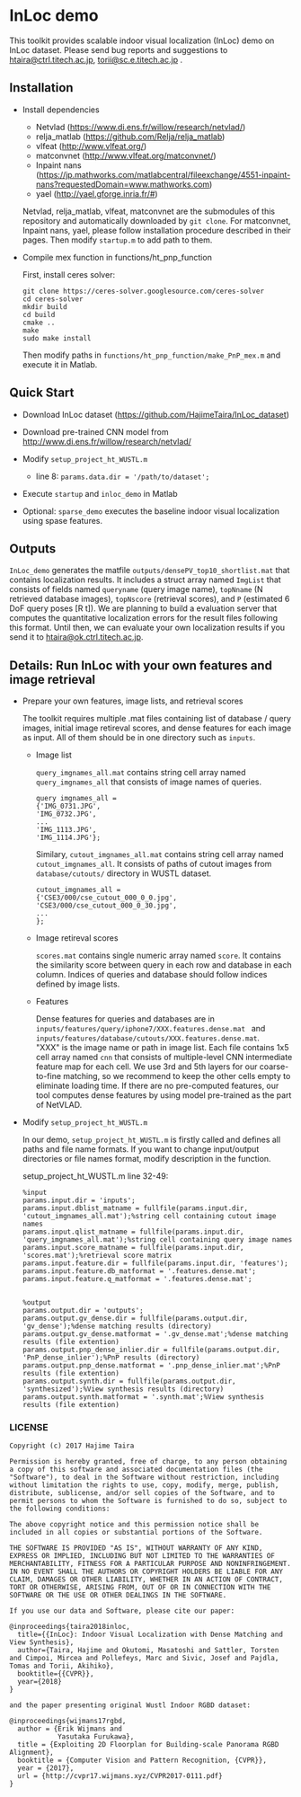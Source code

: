 # InLoc demo

This toolkit provides scalable indoor visual localization (InLoc) demo on InLoc dataset. 
Please send bug reports and suggestions to <htaira@ctrl.titech.ac.jp>, <torii@sc.e.titech.ac.jp> . 

## Installation

* Install dependencies

    * Netvlad (<https://www.di.ens.fr/willow/research/netvlad/>)
    * relja_matlab (<https://github.com/Relja/relja_matlab>)
    * vlfeat (<http://www.vlfeat.org/>)
    * matconvnet (<http://www.vlfeat.org/matconvnet/>)
    * Inpaint nans (<https://jp.mathworks.com/matlabcentral/fileexchange/4551-inpaint-nans?requestedDomain=www.mathworks.com>)
    * yael (<http://yael.gforge.inria.fr/#>)

    Netvlad, relja_matlab, vlfeat, matconvnet are the submodules of this repository and automatically downloaded by `` git clone ``. 
    For matconvnet, Inpaint nans, yael, please follow installation procedure described in their pages. 
    Then modify `` startup.m `` to add path to them. 

* Compile mex function in functions/ht_pnp_function
    
    First, install ceres solver: 

    ```
    git clone https://ceres-solver.googlesource.com/ceres-solver
    cd ceres-solver
    mkdir build
    cd build
    cmake .. 
    make
    sudo make install
    ```

    Then modify paths in `` functions/ht_pnp_function/make_PnP_mex.m `` and execute it in Matlab. 

## Quick Start

* Download InLoc dataset (<https://github.com/HajimeTaira/InLoc_dataset>)

* Download pre-trained CNN model from <http://www.di.ens.fr/willow/research/netvlad/>

* Modify `` setup_project_ht_WUSTL.m ``
    * line 8: `` params.data.dir = '/path/to/dataset'; ``

* Execute `` startup `` and `` inloc_demo `` in Matlab

* Optional: `` sparse_demo `` executes the baseline indoor visual localization using spase features. 

## Outputs

`` InLoc_demo `` generates the matfile `` outputs/densePV_top10_shortlist.mat `` that contains localization results. 
It includes a struct array named `` ImgList `` that consists of fields named 
`` queryname `` (query image name), `` topNname `` (N retrieved database images), `` topNscore `` (retrieval scores), and `` P `` (estimated 6 DoF query poses [R t]). 
We are planning to build a evaluation server that computes the quantitative localization errors for the result files following this format. 
Until then, we can evaluate your own localization results if you send it to <htaira@ok.ctrl.titech.ac.jp>. 

## Details: Run InLoc with your own features and image retrieval

* Prepare your own features, image lists, and retrieval scores

    The toolkit requires multiple .mat files 
    containing list of database / query images, initial image retireval scores, and dense features for each image  as input. 
    All of them should be in one directory such as `` inputs ``. 

    * Image list

        `` query_imgnames_all.mat `` contains string cell array named `` query_imgnames_all `` that consists of image names of queries. 

        ```
        query imgnames_all = 
        {'IMG_0731.JPG', 
        'IMG_0732.JPG', 
        ...
        'IMG_1113.JPG', 
        'IMG_1114.JPG'};
        ```

        Similary, `` cutout_imgnames_all.mat `` contains string cell array named `` cutout_imgnames_all ``. 
        It consists of paths of cutout images from `` database/cutouts/ `` directory in WUSTL dataset. 

        ```
        cutout_imgnames_all = 
        {'CSE3/000/cse_cutout_000_0_0.jpg',
        'CSE3/000/cse_cutout_000_0_30.jpg', 
        ...
        };
        ```

    * Image retireval scores

        `` scores.mat `` contains single numeric array named `` score ``. 
        It contains the similarity score between query in each row and database in each column. 
        Indices of queries and database should follow indices defined by image lists. 

    * Features

        Dense features for queries and databases are in ``inputs/features/query/iphone7/XXX.features.dense.mat `` and `` inputs/features/database/cutouts/XXX.features.dense.mat ``.  
        "XXX" is the image name or path in image list. 
        Each file contains 1x5 cell array named `` cnn `` that consists of multiple-level CNN intermediate feature map for each cell. 
        We use 3rd and 5th layers for our coarse-to-fine matching, so we recommend to keep the other cells empty to eliminate loading time. 
        If there are no pre-computed features, our tool computes dense features by using model pre-trained as the part of NetVLAD. 

* Modify `` setup_project_ht_WUSTL.m ``

    In our demo, `` setup_project_ht_WUSTL.m `` is firstly called and defines all paths and file name formats. 
    If you want to change input/output directories or file names format, modify description in the function. 

    setup_project_ht_WUSTL.m line 32-49: 

    ```
    %input
    params.input.dir = 'inputs';
    params.input.dblist_matname = fullfile(params.input.dir, 'cutout_imgnames_all.mat');%string cell containing cutout image names
    params.input.qlist_matname = fullfile(params.input.dir, 'query_imgnames_all.mat');%string cell containing query image names
    params.input.score_matname = fullfile(params.input.dir, 'scores.mat');%retrieval score matrix
    params.input.feature.dir = fullfile(params.input.dir, 'features');
    params.input.feature.db_matformat = '.features.dense.mat';
    params.input.feature.q_matformat = '.features.dense.mat';


    %output
    params.output.dir = 'outputs';
    params.output.gv_dense.dir = fullfile(params.output.dir, 'gv_dense');%dense matching results (directory)
    params.output.gv_dense.matformat = '.gv_dense.mat';%dense matching results (file extention)
    params.output.pnp_dense_inlier.dir = fullfile(params.output.dir, 'PnP_dense_inlier');%PnP results (directory)
    params.output.pnp_dense.matformat = '.pnp_dense_inlier.mat';%PnP results (file extention)
    params.output.synth.dir = fullfile(params.output.dir, 'synthesized');%View synthesis results (directory)
    params.output.synth.matformat = '.synth.mat';%View synthesis results (file extention)

    ```

### LICENSE


```
Copyright (c) 2017 Hajime Taira

Permission is hereby granted, free of charge, to any person obtaining a copy of this software and associated documentation files (the "Software"), to deal in the Software without restriction, including without limitation the rights to use, copy, modify, merge, publish, distribute, sublicense, and/or sell copies of the Software, and to permit persons to whom the Software is furnished to do so, subject to the following conditions:

The above copyright notice and this permission notice shall be included in all copies or substantial portions of the Software.

THE SOFTWARE IS PROVIDED "AS IS", WITHOUT WARRANTY OF ANY KIND, EXPRESS OR IMPLIED, INCLUDING BUT NOT LIMITED TO THE WARRANTIES OF MERCHANTABILITY, FITNESS FOR A PARTICULAR PURPOSE AND NONINFRINGEMENT. IN NO EVENT SHALL THE AUTHORS OR COPYRIGHT HOLDERS BE LIABLE FOR ANY CLAIM, DAMAGES OR OTHER LIABILITY, WHETHER IN AN ACTION OF CONTRACT, TORT OR OTHERWISE, ARISING FROM, OUT OF OR IN CONNECTION WITH THE SOFTWARE OR THE USE OR OTHER DEALINGS IN THE SOFTWARE.

If you use our data and Software, please cite our paper: 

@inproceedings{taira2018inloc, 
  title={{InLoc}: Indoor Visual Localization with Dense Matching and View Synthesis}, 
  author={Taira, Hajime and Okutomi, Masatoshi and Sattler, Torsten and Cimpoi, Mircea and Pollefeys, Marc and Sivic, Josef and Pajdla, Tomas and Torii, Akihiko}, 
  booktitle={{CVPR}}, 
  year={2018} 
}

and the paper presenting original Wustl Indoor RGBD dataset: 

@inproceedings{wijmans17rgbd,
  author = {Erik Wijmans and
            Yasutaka Furukawa},
  title = {Exploiting 2D Floorplan for Building-scale Panorama RGBD Alignment},
  booktitle = {Computer Vision and Pattern Recognition, {CVPR}},
  year = {2017},
  url = {http://cvpr17.wijmans.xyz/CVPR2017-0111.pdf}
}
```